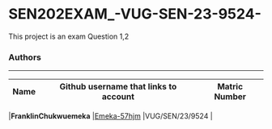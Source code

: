 # SEN202EXAM_-VUG-SEN-23-9524-

This project is an exam
Question 1,2
### Authors
---

|**Name**       | **Github username that links to account**         | **Matric Number** |
|---------------|---------------------------------------------------|-------------------|

|**FranklinChukwuemeka**	|[Emeka-57hjm](https://github.com/Emeka-57hjm/)  |VUG/SEN/23/9524 |
